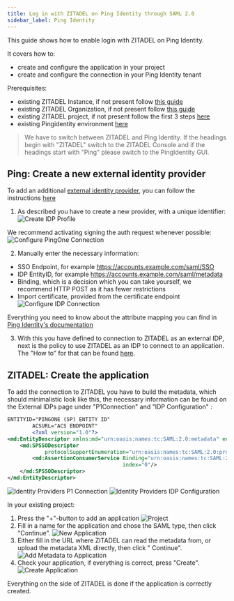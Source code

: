 ```yaml
---
title: Log in with ZITADEL on Ping Identity through SAML 2.0
sidebar_label: Ping Identity
---
```


This guide shows how to enable login with ZITADEL on Ping Identity.

It covers how to:

- create and configure the application in your project
- create and configure the connection in your Ping Identity tenant

Prerequisites:

- existing ZITADEL Instance, if not present follow [this guide](/guides/start/quickstart)
- existing ZITADEL Organization, if not present follow [this guide](/guides/manage/console/organizations)
- existing ZITADEL project, if not present follow the first 3 steps [here](/guides/manage/console/projects)
- existing Pingidentity environment [here](https://docs.pingidentity.com/bundle/pingone/page/wqe1564020490538.html)

> We have to switch between ZITADEL and Ping Identity. If the headings begin with "ZITADEL" switch to the ZITADEL
> Console and
> if the headings start with "Ping" please switch to the PingIdentity GUI.

## **Ping**: Create a new external identity provider

To add an
additional [external identity provider](https://docs.pingidentity.com/bundle/pingone/page/jvz1567784210191.html), you
can follow the instructions [here](https://docs.pingidentity.com/bundle/pingone/page/ovy1567784211297.html)

1. As described you have to create a new provider, with a unique identifier:
   ![Create IDP Profile](/img/saml/pingidentity/create_idp_profile.png)

We recommend activating signing the auth request whenever possible:
![Configure PingOne Connection](/img/saml/pingidentity/conf_connection.png)

2. Manually enter the necessary information:

- SSO Endpoint, for example https://accounts.example.com/saml/SSO
- IDP EntityID, for example https://accounts.example.com/saml/metadata
- Binding, which is a decision which you can take yourself, we recommend HTTP POST as it has fewer restrictions
- Import certificate, provided from the certificate endpoint
  ![Configure IDP Connection](/img/saml/pingidentity/conf_idp_connection.png)

Everything you need to know about the attribute mapping you can find
in [Ping Identity's documentation](https://docs.pingidentity.com/bundle/pingone/page/pwv1567784207915.html)

3. With this you have defined to connection to ZITADEL as an external IDP, next is the policy to use ZITADEL as an IDP
   to
   connect to an application. The "How to" for that can be
   found [here](https://docs.pingidentity.com/bundle/pingone/page/zqd1616600404402.html).

## **ZITADEL**: Create the application

To add the connection to ZITADEL you have to build the metadata, which should minimalistic look like this, the necessary
information can be found on the External IDPs page under "P1Connection" and "IDP Configuration" :

```xml
ENTITYID="PINGONE (SP) ENTITY ID"
        ACSURL="ACS ENDPOINT"
        <?xml version="1.0"?>
<md:EntityDescriptor xmlns:md="urn:oasis:names:tc:SAML:2.0:metadata" entityID="${ENTITYID}">
    <md:SPSSODescriptor
            protocolSupportEnumeration="urn:oasis:names:tc:SAML:2.0:protocol urn:oasis:names:tc:SAML:1.1:protocol">
        <md:AssertionConsumerService Binding="urn:oasis:names:tc:SAML:2.0:bindings:HTTP-POST" Location="${ACSURL}"
                                     index="0"/>
    </md:SPSSODescriptor>
</md:EntityDescriptor>
```

![Identity Providers P1 Connection](/img/saml/pingidentity/idp_p1_connection.png)
![Identity Providers IDP Configuration](/img/saml/pingidentity/idp_idp_configuration.png)

In your existing project:

1. Press the "+"-button to add an application
   ![Project](/img/saml/zitadel/project.png)
2. Fill in a name for the application and chose the SAML type, then click "Continue".
   ![New Application](/img/saml/zitadel/application_saml.png)
3. Either fill in the URL where ZITADEL can read the metadata from, or upload the metadata XML directly, then click "
   Continue".
   ![Add Metadata to Application](/img/saml/zitadel/application_saml_metadata.png)
4. Check your application, if everything is correct, press "Create".
   ![Create Application](/img/saml/zitadel/application_saml_create.png)

Everything on the side of ZITADEL is done if the application is correctly created.
